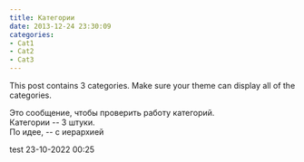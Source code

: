```yaml
---
title: Категории
date: 2013-12-24 23:30:09
categories:
- Cat1
- Cat2
- Cat3
---
```


This post contains 3 categories. Make sure your theme can display all of the categories.  

Это сообщение, чтобы проверить работу категорий.  
Категории -- 3 штуки.  
По идее, -- с иерархией  

test 23-10-2022 00:25  
